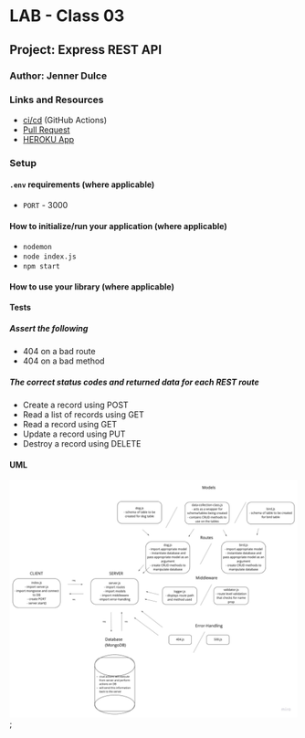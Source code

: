 # LAB - Class 03

## Project: Express REST API

### Author: Jenner Dulce

### Links and Resources

- [ci/cd](https://github.com/jennerdulce/api-server/actions) (GitHub Actions)
- [Pull Request](https://github.com/jennerdulce/api-server/pull/1)
- [HEROKU App](https://jennerdulce-api-server.herokuapp.com/)

### Setup

#### `.env` requirements (where applicable)

- `PORT` - 3000

#### How to initialize/run your application (where applicable)

- `nodemon`
- `node index.js`
- `npm start`

#### How to use your library (where applicable)

#### Tests

##### Assert the following
- 404 on a bad route
- 404 on a bad method

##### The correct status codes and returned data for each REST route
- Create a record using POST
- Read a list of records using GET
- Read a record using GET
- Update a record using PUT
- Destroy a record using DELETE

#### UML

![UML Example](./UML.jpg);
